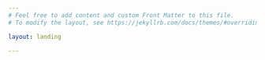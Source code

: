 ```yaml
---
# Feel free to add content and custom Front Matter to this file.
# To modify the layout, see https://jekyllrb.com/docs/themes/#overriding-theme-defaults

layout: landing

---
```

<!-- {% for post in site.categories.blog %}
    <div>
        <a href="{{ post.url }}" ><img src="{{ post.thumbnail }}" />
        <a href="{{ post.url }}" >{{ post.title }}</a>
    </div>
{% endfor %} -->

<!-- 
/* Cover Image */
.hero {
  background: url('../home-feature.jpg');
} -->